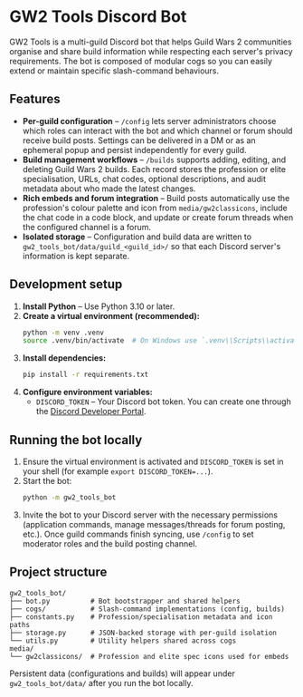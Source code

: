 # GW2 Tools Discord Bot

GW2 Tools is a multi-guild Discord bot that helps Guild Wars 2 communities organise and share build information while respecting each server's privacy requirements. The bot is composed of modular cogs so you can easily extend or maintain specific slash-command behaviours.

## Features

- **Per-guild configuration** – `/config` lets server administrators choose which roles can interact with the bot and which channel or forum should receive build posts. Settings can be delivered in a DM or as an ephemeral popup and persist independently for every guild.
- **Build management workflows** – `/builds` supports adding, editing, and deleting Guild Wars 2 builds. Each record stores the profession or elite specialisation, URLs, chat codes, optional descriptions, and audit metadata about who made the latest changes.
- **Rich embeds and forum integration** – Build posts automatically use the profession's colour palette and icon from `media/gw2classicons`, include the chat code in a code block, and update or create forum threads when the configured channel is a forum.
- **Isolated storage** – Configuration and build data are written to `gw2_tools_bot/data/guild_<guild_id>/` so that each Discord server's information is kept separate.

## Development setup

1. **Install Python** – Use Python 3.10 or later.
2. **Create a virtual environment (recommended):**
   ```bash
   python -m venv .venv
   source .venv/bin/activate  # On Windows use `.venv\\Scripts\\activate`
   ```
3. **Install dependencies:**
   ```bash
   pip install -r requirements.txt
   ```
4. **Configure environment variables:**
   - `DISCORD_TOKEN` – Your Discord bot token. You can create one through the [Discord Developer Portal](https://discord.com/developers/applications).

## Running the bot locally

1. Ensure the virtual environment is activated and `DISCORD_TOKEN` is set in your shell (for example `export DISCORD_TOKEN=...`).
2. Start the bot:
   ```bash
   python -m gw2_tools_bot
   ```
3. Invite the bot to your Discord server with the necessary permissions (application commands, manage messages/threads for forum posting, etc.). Once guild commands finish syncing, use `/config` to set moderator roles and the build posting channel.

## Project structure

```
gw2_tools_bot/
├── bot.py          # Bot bootstrapper and shared helpers
├── cogs/           # Slash-command implementations (config, builds)
├── constants.py    # Profession/specialisation metadata and icon paths
├── storage.py      # JSON-backed storage with per-guild isolation
└── utils.py        # Utility helpers shared across cogs
media/
└── gw2classicons/  # Profession and elite spec icons used for embeds
```

Persistent data (configurations and builds) will appear under `gw2_tools_bot/data/` after you run the bot locally.

